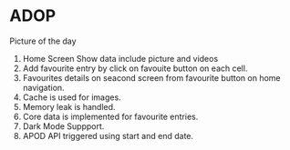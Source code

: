 # ADOP
Picture of the day

1. Home Screen Show data include picture and videos
2. Add favourite entry by click on favouite button on each cell.
3. Favourites details on seacond screen from favourite button on home navigation.
4. Cache is used for images.
5. Memory leak is handled.
6. Core data is implemented for favourite entries.
7. Dark Mode Suppport.
8. APOD API triggered using start and end date. 
 
